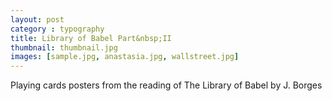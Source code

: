 ```yaml
---
layout: post
category : typography
title: Library of Babel Part&nbsp;II
thumbnail: thumbnail.jpg
images: [sample.jpg, anastasia.jpg, wallstreet.jpg]
---
```

Playing cards posters from the reading of The Library of Babel by J. Borges
